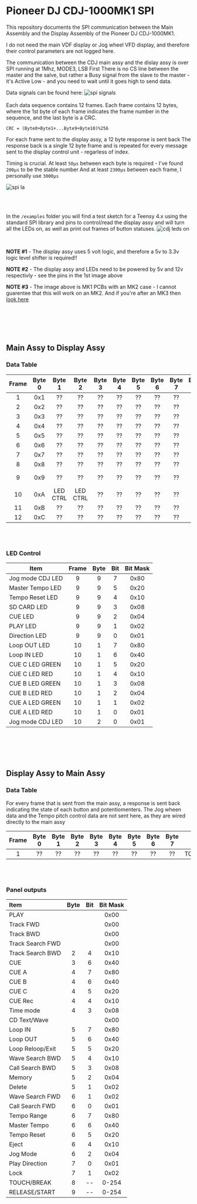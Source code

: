 
# Pioneer DJ CDJ-1000MK1 SPI

This repository documents the SPI communication between the Main Assembly and the Display Assembly of the Pioneer DJ CDJ-1000MK1.

I do not need the main VDF display or Jog wheel VFD display, and therefore their control parameters are not logged here.

The communication between the CDJ main assy and the dislay assy is over SPI running at 1Mhz, MODE3, LSB First
There is no CS line between the master and the salve, but rather a Busy signal from the slave to the master - it's Active Low - and you need to wait until it goes high to send data.

Data signals can be found here:
![spi signals](/resources/cdj_1000_component_map-spi_pins.png)
</br>
</br>
Each data sequence contains 12 frames.
Each frame contains 12 bytes, where the 1st byte of each frame indicates the frame number in the sequence, and the last byte is a CRC. 

``CRC = (Byte0+Byte1+...Byte9+Byte10)%256``


For each frame sent to the display assy, a 12 byte response is sent back
The response back is a single 12 byte frame and is repeated for every message sent to the display control unit - regarless of index.

Timing is crucial. At least ``50μs`` between each byte is required - I've found ``200μs`` to be the stable number
And at least ``2300μs`` between each frame, I personally use ``3000μs``

![spi la](/resources/cdj1000_mk1_logic_analyzer.png)

</br>
</br>

In the ``/examples`` folder you will find a test sketch for a Teensy 4.x using the standard SPI library and pins to control/read the display assy and will turn all the LEDs on, as well as print out frames of button statuses.
![cdj leds on](/resources/CDJ1000_mk1_leds_on.jpeg)

</br>

**NOTE #1** -  The display assy uses 5 volt logic, and therefore a 5v to 3.3v logic level shifter is required!!

**NOTE #2** - The display assy and LEDs need to be powered by 5v and 12v respectivly - see the pins in the 1st image above

**NOTE #3** - The image above is MK1 PCBs with an MK2 case - I cannot guarentee that this will work on an MK2. And if you're after an MK3 then [look here](https://github.com/djgreeb/CDJ-1000mk3_new_life_project/blob/master/Reverse%20Engineering%20Pioneer%20CDJ-1000%20serial%20protocol.pdf)

</br>
</br>
</br>
</br>

## Main Assy to Display Assy

### Data Table
| Frame | Byte 0 | Byte 1 | Byte 2 | Byte 3 | Byte 4 | Byte 5 | Byte 6 | Byte 7 | Byte 8 | Byte 9 | Byte 10 | Byte 11 |
| :---: | :---: | :---: | :---: | :---: | :---: | :---: | :---: | :---: | :---: | :---: | :---: | :---: |
| 1 |  0x1 | ?? | ?? | ?? | ?? | ?? | ?? | ?? | ?? | ?? | ?? | CRC |
| 2 |  0x2| ?? | ?? | ?? | ?? | ?? | ?? | ?? | ?? | ?? | ?? | CRC |
| 3 |  0x3| ?? | ?? | ?? | ?? | ?? | ?? | ?? | ?? | ?? | ?? | CRC |
| 4 |  0x4| ?? | ?? | ?? | ?? | ?? | ?? | ?? | ?? | ?? | ?? | CRC |
| 5 |  0x5| ?? | ?? | ?? | ?? | ?? | ?? | ?? | ?? | ?? | ?? | CRC |
| 6 |  0x6| ?? | ?? | ?? | ?? | ?? | ?? | ?? | ?? | ?? | ?? | CRC |
| 7 |  0x7| ?? | ?? | ?? | ?? | ?? | ?? | ?? | ?? | ?? | ?? | CRC |
| 8 |  0x8| ?? | ?? | ?? | ?? | ?? | ?? | ?? | ?? | ?? | ?? | CRC |
| 9 |  0x9| ?? | ?? | ?? | ?? | ?? | ?? | ?? | ?? | LED CTRL | ?? |CRC |
| 10 |  0xA| LED CTRL | LED CTRL | ?? | ?? | ?? | ?? | ?? | ?? | ?? | ?? | CRC |
| 11 |  0xB| ?? | ?? | ?? | ?? | ?? | ?? | ?? | ?? | ?? | ?? | CRC |
| 12 |  0xC| ?? | ?? | ?? | ?? | ?? | ?? | ?? | ?? | ?? | ?? | CRC |

</br>
</br>

### LED Control
| Item | Frame |  Byte| Bit | Bit Mask |
|---|:---:|:---:|:---:|:---:|
| Jog mode CDJ LED | 9 | 9 | 7 | 0x80 |
| Master Tempo LED | 9 | 9 | 5 | 0x20 | 
| Tempo Reset LED  | 9 | 9 | 4  | 0x10 | 
| SD CARD LED  | 9 | 9  | 3 | 0x08 |
| CUE  LED| 9 | 9  | 2 | 0x04 | 
| PLAY LED| 9 | 9 | 1 | 0x02 | 
| Direction  LED| 9| 9 | 0 | 0x01 | 
| Loop OUT LED | 10 | 1 | 7 | 0x80 | 
| Loop IN  LED| 10 | 1 | 6 | 0x40 | 
| CUE C LED GREEN | 10 | 1 | 5 | 0x20 |
| CUE C LED RED | 10 | 1 | 4 | 0x10 | 
| CUE B LED GREEN | 10 | 1 | 3 | 0x08 |
| CUE B LED RED | 10 | 1 | 2 | 0x04 | 
| CUE A LED GREEN | 10 | 1 | 1 | 0x02 |
| CUE A LED RED | 10 | 1 | 0 | 0x01 | 
| Jog mode CDJ LED | 10 | 2 | 0 | 0x01 | 

</br>
</br>
</br>
</br>


## Display Assy to Main Assy

### Data Table
For every frame that is sent from the main assy, a response is sent back indicating the state of each button and potentiomenters.
The Jog wheen data and the Tempo pitch control data are not sent here, as they are wired directly to the main assy

| Frame | Byte 0 | Byte 1 | Byte 2 | Byte 3 | Byte 4 | Byte 5 | Byte 6 | Byte 7 | Byte 8 | Byte 9 | Byte 10 | Byte 11 |
| :---: | :---: | :---: | :---: | :---: | :---: | :---: | :---: | :---: | :---: | :---: | :---: | :---: |
| 1 | ??| ?? | ?? | ?? | ?? | ?? | ?? | ?? | TOUCH/BREAK | RELEAE/START | ?? | CRC |

</br>
</br>

### Panel outputs
| Item |  Byte| Bit | Bit Mask |
|:---|:---:|:---:|:---:|
| PLAY  |  |  | 0x00 | 
| Track  FWD  |  |  | 0x00 | 
| Track  BWD  |  |  | 0x00 | 
| Track Search FWD  |  |  | 0x00 | 
| Track Search BWD  | 2 | 4 | 0x10 | 
| CUE  | 3 | 6 | 0x40 | 
| CUE A  | 4 | 7 | 0x80 | 
| CUE B  | 4 | 6 | 0x40 | 
| CUE C  | 4 | 5 | 0x20 | 
| CUE Rec  | 4 | 4 | 0x10 | 
| Time mode  | 4 | 3 | 0x08 | 
| CD Text/Wave |  |  | 0x00 | 
| Loop IN  | 5 | 7 | 0x80 | 
| Loop OUT  | 5 | 6 | 0x40 |
| Loop Reloop/Exit | 5 | 5 | 0x20 | 
| Wave Search BWD | 5 | 4 | 0x10 | 
| Call Search BWD | 5 | 3 | 0x08 |
| Memory | 5 | 2 | 0x04 | 
| Delete | 5 | 1 | 0x02 | 
| Wave Search FWD | 6 | 1 | 0x02 | 
| Call Search FWD | 6 | 0 | 0x01 | 
| Tempo Range  | 6 | 7 | 0x80 | 
| Master Tempo | 6 | 6 | 0x40 | 
| Tempo Reset | 6 | 5 | 0x20 | 
| Eject  | 6 | 4 | 0x10 | 
| Jog Mode  | 6 | 2 | 0x04 |  
| Play Direction  | 7 | 0 | 0x01 |
| Lock | 7 | 1 | 0x02 |  
| TOUCH/BREAK  | 8 | -- | 0-254 | 
| RELEASE/START  | 9 | -- | 0-254 | 




